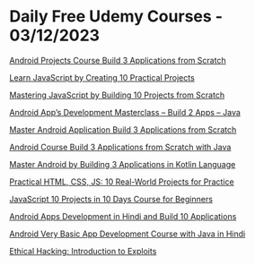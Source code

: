 # Daily Free Udemy Courses - 03/12/2023

[Android Projects Course Build 3 Applications from Scratch](https://www.udemy.com/course/android-projects-course-build-3-applications-from-scratch/?couponCode=D6CD6A2819CA5D8243D7)
[Learn JavaScript by Creating 10 Practical Projects](https://www.udemy.com/course/learn-javascript-by-creating-10-practical-projects/?couponCode=8ED31640F2E0CF17F2C6)
[Mastering JavaScript by Building 10 Projects from Scratch](https://www.udemy.com/course/mastering-javascript-by-building-10-projects-from-scratch/?couponCode=5601608EC54955AC9D01)
[Android App’s Development Masterclass – Build 2 Apps – Java](https://www.udemy.com/course/android-apps-development-masterclass-build-2-apps-java/?couponCode=809EC4D9BFA3C9908E1C)
[Master Android Application Build 3 Applications from Scratch](https://www.udemy.com/course/master-android-application-build-3-applications-from-scratch/?couponCode=C1C7586FEE6CABB4720F)
[Android Course Build 3 Applications from Scratch with Java](https://www.udemy.com/course/android-course-build-3-applications-from-scratch-with-java/?couponCode=A69739E02ED0CF61C2EA)
[Master Android by Building 3 Applications in Kotlin Language](https://www.udemy.com/course/master-android-by-building-3-applications-in-kotlin-language/?couponCode=6838812A1A7E02B888F2)
[Practical HTML, CSS, JS: 10 Real-World Projects for Practice](https://www.udemy.com/course/10-html-css-js-projects-html5-css3-and-vanilla-javascript/?couponCode=58049EC53FFA5D309B06)
[JavaScript 10 Projects in 10 Days Course for Beginners](https://www.udemy.com/course/javascript-10-projects-in-10-days-course-for-beginners/?couponCode=582F7ED34A19D7CD03AA)
[Android Apps Development in Hindi and Build 10 Applications](https://www.udemy.com/course/learn-android-app-development-in-hindi-build-10-application/?couponCode=68E239659C39E6CAA343)
[Android Very Basic App Development Course with Java in Hindi](https://www.udemy.com/course/android-very-basic-app-development-course-with-java-in-hindi/?couponCode=D8465ACB213068F3F9B5)
[Ethical Hacking: Introduction to Exploits](https://www.udemy.com/course/ethical-hacking-introduction-to-exploits/?couponCode=FREEURMIND)
